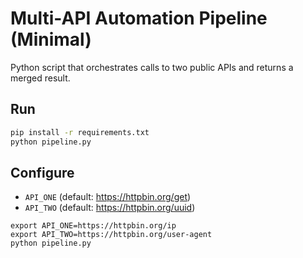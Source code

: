 
# Multi-API Automation Pipeline (Minimal)

 Python script that orchestrates calls to two public APIs and returns a merged result.


## Run
```bash
pip install -r requirements.txt
python pipeline.py
```

## Configure
- `API_ONE` (default: https://httpbin.org/get)
- `API_TWO` (default: https://httpbin.org/uuid)
```
export API_ONE=https://httpbin.org/ip
export API_TWO=https://httpbin.org/user-agent
python pipeline.py
```
